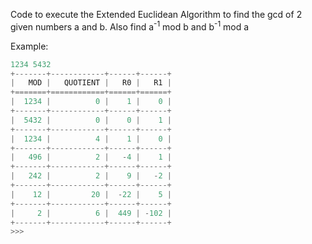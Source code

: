 Code to execute the Extended Euclidean Algorithm to find the gcd of 2 given numbers a and b.
Also find a<sup>-1</sup> mod b and b<sup>-1</sup> mod a

Example:

```python
1234 5432
+-------+------------+------+------+
|   MOD |   QUOTIENT |   R0 |   R1 |
+=======+============+======+======+
|  1234 |          0 |    1 |    0 |
+-------+------------+------+------+
|  5432 |          0 |    0 |    1 |
+-------+------------+------+------+
|  1234 |          4 |    1 |    0 |
+-------+------------+------+------+
|   496 |          2 |   -4 |    1 |
+-------+------------+------+------+
|   242 |          2 |    9 |   -2 |
+-------+------------+------+------+
|    12 |         20 |  -22 |    5 |
+-------+------------+------+------+
|     2 |          6 |  449 | -102 |
+-------+------------+------+------+
>>>
```
